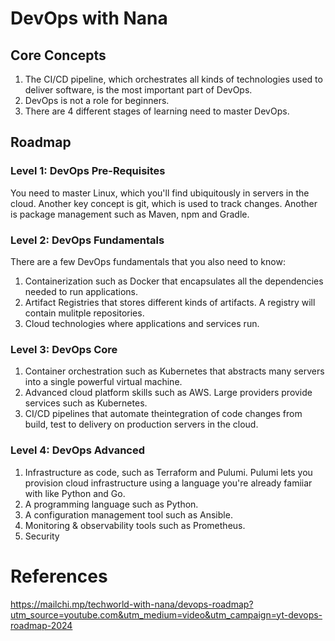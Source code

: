 # DevOps with Nana

## Core Concepts

1. The CI/CD pipeline, which orchestrates all kinds of technologies used to deliver software, is the most important part of DevOps.
2. DevOps is not a role for beginners.
3. There are 4 different stages of learning need to master DevOps. 

## Roadmap

### Level 1: DevOps Pre-Requisites
You need to master Linux, which you'll  find ubiquitously in servers in the cloud. Another key concept is git, which is used to track changes. Another is package management such as Maven, npm and Gradle. 

### Level 2: DevOps Fundamentals
There are a few DevOps fundamentals that you also need to know:

1. Containerization such as Docker that encapsulates all the dependencies needed to run applications.
2. Artifact Registries that stores different kinds of artifacts. A registry will contain mulitple repositories.
3. Cloud technologies where applications and services run. 

### Level 3: DevOps Core
1. Container orchestration such as Kubernetes that abstracts many servers into a single powerful virtual machine.
2. Advanced cloud platform skills such as AWS. Large providers provide services such as Kubernetes. 
3. CI/CD pipelines that automate theintegration of code changes from build, test to delivery on production servers in the cloud.

### Level 4: DevOps Advanced
1. Infrastructure as code, such as Terraform and Pulumi. Pulumi lets you provision cloud infrastructure using a language you're already famiiar with like Python and Go. 
2. A programming language such as Python.
3. A configuration management tool such as Ansible.
4. Monitoring & observability tools such as Prometheus. 
5. Security

# References
https://mailchi.mp/techworld-with-nana/devops-roadmap?utm_source=youtube.com&utm_medium=video&utm_campaign=yt-devops-roadmap-2024